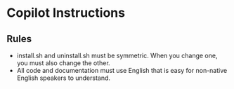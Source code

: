 # Copilot Instructions

## Rules

- install.sh and uninstall.sh must be symmetric. When you change one, you must also change the other.
- All code and documentation must use English that is easy for non-native English speakers to understand.